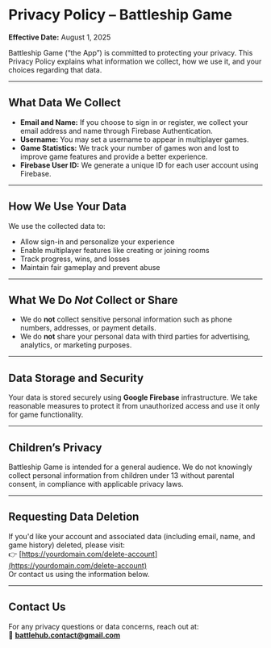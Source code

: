 # Privacy Policy – Battleship Game

**Effective Date:** August 1, 2025  

Battleship Game (“the App”) is committed to protecting your privacy. This Privacy Policy explains what information we collect, how we use it, and your choices regarding that data.

---

## What Data We Collect

- **Email and Name:** If you choose to sign in or register, we collect your email address and name through Firebase Authentication.  
- **Username:** You may set a username to appear in multiplayer games.  
- **Game Statistics:** We track your number of games won and lost to improve game features and provide a better experience.  
- **Firebase User ID:** We generate a unique ID for each user account using Firebase.  

---

## How We Use Your Data

We use the collected data to:

- Allow sign-in and personalize your experience  
- Enable multiplayer features like creating or joining rooms  
- Track progress, wins, and losses  
- Maintain fair gameplay and prevent abuse  

---

## What We Do *Not* Collect or Share

- We do **not** collect sensitive personal information such as phone numbers, addresses, or payment details.  
- We do **not** share your personal data with third parties for advertising, analytics, or marketing purposes.  

---

## Data Storage and Security

Your data is stored securely using **Google Firebase** infrastructure. We take reasonable measures to protect it from unauthorized access and use it only for game functionality.

---

## Children’s Privacy

Battleship Game is intended for a general audience. We do not knowingly collect personal information from children under 13 without parental consent, in compliance with applicable privacy laws.

---

## Requesting Data Deletion

If you'd like your account and associated data (including email, name, and game history) deleted, please visit:  
👉 [https://yourdomain.com/delete-account](https://yourdomain.com/delete-account)  
Or contact us using the information below.

---

## Contact Us

For any privacy questions or data concerns, reach out at:  
📧 **battlehub.contact@gmail.com**
